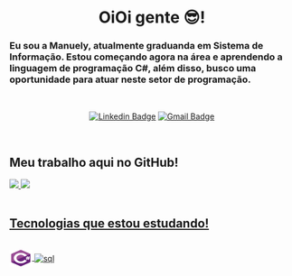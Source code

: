 ﻿
<h1 align="center"> OiOi gente 😎! </h1>

 <h3> Eu sou a Manuely, atualmente graduanda em Sistema de Informação. Estou começando agora na área e aprendendo a linguagem de programação C#, além disso, busco uma oportunidade para atuar neste setor de programação.</h3>
<br>
 
<div align="center">

 [![Linkedin Badge](https://img.shields.io/badge/-LinkedIn-0072b1?style=for-the-badge&logo=Linkedin&logoColor=white)](https://www.linkedin.com/in/manuely-dias-caetano-467069205/ 'Contato pelo LinkedIn')
 [![Gmail Badge](https://img.shields.io/badge/-gmail-c14438?style=for-the-badge&logo=Gmail&logoColor=white)](mailto:manuelydias479@gmail.com 'Contato via Email')

</div>

<br>

## Meu trabalho aqui no GitHub!
<div>
  <a href="https://github.com/ManuelyDias20">
  <img height="162em" src="https://github-readme-stats.vercel.app/api?username=ManuelyDias20&show_icons=true&theme=dark&include_all_commits=true&count_private=true"/>
  <img height="162em" src="https://github-readme-stats.vercel.app/api/top-langs/?username=ManuelyDias20&layout=compact&langs_count=7&theme=dark"/>
</div>

</br>
  
 ## Tecnologias que estou estudando!
  
<div style="display: inline_block"><br>
  <img align="center" alt="Csharp" height="30" width="40" src="https://raw.githubusercontent.com/devicons/devicon/master/icons/csharp/csharp-original.svg">
  <img align="center" alt="sql" height="32" width="42" src="https://cdn.icon-icons.com/icons2/9/PNG/128/sql_racer_gamedatabase_sql_1526.png">
</div>
  
  ##

 
